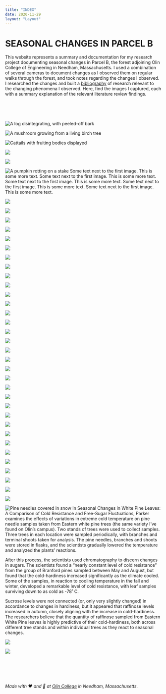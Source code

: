 ```yaml
---
title: "INDEX"
date: 2020-11-29
layout: "Layout"
---
```


# SEASONAL CHANGES IN PARCEL B

This website represents a summary and documentation for my research project documenting seasonal changes in Parcel B, the forest adjoining Olin College of Engineering in Needham, Massachusetts. I used a combination of several cameras to document changes as I observed them on regular walks through the forest, and took notes regarding the changes I observed. I researched the changes and built a [bibliography](#) of research relevant to the changing phenomena I observed. Here, find the images I captured, each with a summary explanation of the relevant literature review findings.

<br><br><br>

<div class="photos">

![A log disintegrating, with peeled-off bark](./img/IMG_0311.jpg)


![A mushroom growing from a living birch tree](./img/IMG_0313.jpg)


![Cattails with fruiting bodies displayed](./img/IMG_0322.jpg)


![](./img/IMG_0323.jpg)


![](./img/IMG_9621.jpg)

![A pumpkin rotting on a stake](./img/IMG_0309.jpg)
Some text next to the first image. This is some more text. Some text next to the first image. This is some more text. Some text next to the first image. This is some more text. Some text next to the first image. This is some more text. Some text next to the first image. This is some more text. 

![](./img/IMG_9622.jpg)


![](./img/IMG_9625.jpg)


![](./img/IMG_9626.jpg)


![](./img/IMG_9629.jpg)


![](./img/IMG_9630.jpg)


![](./img/IMG_9632.jpg)


![](./img/IMG_9637.jpg)


![](./img/IMG_9645.jpg)


![](./img/IMG_9648.jpg)


![](./img/IMG_9649.jpg)


![](./img/IMG_9659.jpg)


![](./img/IMG_9664.jpg)


![](./img/IMG_9665.jpg)


![](./img/IMG_9676.jpg)


![](./img/IMG_9677.jpg)


![](./img/IMG_9685.jpg)


![](./img/IMG_9849.jpg)


![](./img/IMG_9850.jpg)


![](./img/IMG_9854.jpg)


![](./img/IMG_9856.jpg)


![](./img/IMG_9857.jpg)


![](./img/IMG_9862.jpg)


![](./img/IMG_9867.jpg)


![](./img/IMG_9872.jpg)


![](./img/IMG_9873.jpg)


![](./img/IMG_9879.jpg)


![](./img/IMG_9887.jpg)


![](./img/IMG_9888.jpg)


![](./img/IMG_9890.jpg)


![](./img/IMG_9898.jpg)


![](./img/IMG_9902.jpg)


![](./img/IMG_9906.jpg)


![](./img/IMG_9969.jpg)


![Pine needles covered in snow](./img/IMG_9971.jpg)
In Seasonal Changes in White Pine Leaves: A Comparison of Cold Resistance and Free-Sugar Fluctuations, Parker examines the effects of variations in extreme cold temperature on pine needle samples taken from Eastern white pine trees (the same variety I’ve found on Olin’s campus). Two stands of trees were used to collect samples. Three trees in each location were sampled periodically, with branches and terminal shoots taken for analysis. The pine needles, branches and shoots were stored in flasks, and the scientists gradually lowered the temperature and analyzed the plants’ reactions.

After this process, the scientists used chromatography to discern changes in sugars. The scientists found a “nearly constant level of cold resistance” from the group of Branford pines sampled between May and August, but found that the cold-hardiness increased significantly as the climate cooled. Some of the samples, in reaction to cooling temperature in the fall and winter, developed a remarkable level of cold resistance, with leaf samples surviving down to as cold as -78˚ C.

Sucrose levels were not connected (or, only very slightly changed) in accordance to changes in hardiness, but it appeared that raffinose levels increased in autumn, closely aligning with the increase in cold-hardiness. The researchers believe that the quantity of raffinose sampled from Eastern White Pine leaves is highly predictive of their cold-hardiness, both across different tree stands and within individual trees as they react to seasonal changes.



![](./img/IMG_9975.jpg)


![](./img/IMG_9986.jpg)



</div>

<br><br><br><br>

*Made with ❤️ and 📸 at [Olin College](https://www.olin.edu) in Needham, Massachusetts.*
